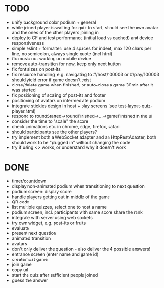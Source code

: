 # TODO
- unify background color podium + general
- while joined player is waiting for quiz to start, should see the own avatar and the ones of the other players joining in
- deploy to CF and test performance (initial load vs cached) and device responsiveness
- simple eslint + formatter: use 4 spaces for indent, max 120 chars per line, no semicolon, always single quote (incl html)
- fix music not working on mobile device
- remove auto-transition for now, keep only next button
- fix font sizes on post-its
- fix resource handling, e.g. navigating to #/host/100003 or #/play/100003 should yield error if game doesn't exist
- close/delete game when finished, or auto-close a game 30min after it was started
- fix positioning of scaling of post-its and footer
- positioning of avatars on intermediate podium
- integrate stickies design in host + play screens (see test-layout-quiz-player.html)
- respond to roundStarted->roundFinished->...->gameFinished in the ui
- consider the time to "scale" the score
- check animations etc. in chrome, edge, firefox, safari
- should participants see the other players?
- try implement both a WebSocket adapter and an HttpRestAdapter, both should work to be "plugged in" without changing the code
- try if using <> works, or understand why it doesn't work

# DONE
- timer/countdown
- display non-animated podium when transitioning to next question
- podium screen: display score
- handle players getting out in middle of the game
- QR code
- list multiple quizzes, select one to host a name
- podium screen, incl. participants with same score share the rank
- integrate with server using web sockets
- try own widget, e.g. post-its or fruits
- evaluate
- present next question
- animated transition
- avatars
- don't only deliver the question - also deliver the 4 possible answers!
- entrance screen (enter name and game id)
- create/host game
- join game
- copy url
- start the quiz after sufficient people joined
- guess the answer